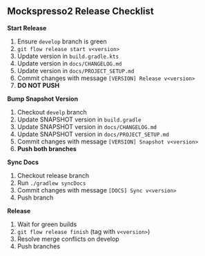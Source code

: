 ## Mockspresso2 Release Checklist

**Start Release**

1. Ensure `develop` branch is green
2. `git flow release start v<version>`
3. Update version in `build.gradle.kts`
4. Update version in `docs/CHANGELOG.md`
5. Update version in `docs/PROJECT_SETUP.md`
7. Commit changes with message `[VERSION] Release v<version>`
8. **DO NOT PUSH**

**Bump Snapshot Version**

1. Checkout `develp` branch
2. Update SNAPSHOT version in `build.gradle`
3. Update SNAPSHOT version in `docs/CHANGELOG.md`
4. Update SNAPSHOT version in `docs/PROJECT_SETUP.md`
5. Commit changes with message `[VERSION] Snapshot v<version>`
6. **Push both branches**

**Sync Docs**

1. Checkout release branch
2. Run `./gradlew syncDocs`
3. Commit changes with message `[DOCS] Sync v<version>`
4. Push branch

**Release**

1. Wait for green builds
2. `git flow release finish` (tag with `v<version>`)
3. Resolve merge conflicts on develop
4. Push branches